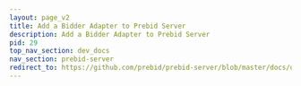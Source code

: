 ```yaml
---
layout: page_v2
title: Add a Bidder Adapter to Prebid Server
description: Add a Bidder Adapter to Prebid Server
pid: 29
top_nav_section: dev_docs
nav_section: prebid-server
redirect_to: https://github.com/prebid/prebid-server/blob/master/docs/developers/add-new-bidder.md
---
```

